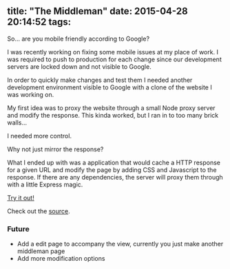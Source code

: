 title: "The Middleman"
date: 2015-04-28 20:14:52
tags:
---

So... are you mobile friendly according to Google?

I was recently working on fixing some mobile issues at my place of work. I was required to push to production for each change since our development servers are locked down and not visible to Google.

In order to quickly make changes and test them I needed another development environment visible to Google with a clone of the website I was working on.

My first idea was to proxy the website through a small Node proxy server and modify the response. This kinda worked, but I ran in to too many brick walls...

I needed more control.

Why not just mirror the response?

What I ended up with was a application that would cache a HTTP response for a given URL and modify the page by adding CSS and Javascript to the response. If there are any dependencies, the server will proxy them through with a little Express magic.

[Try it out!](http://middleman.dijsapps.us)

Check out the [source](https://github.com/dijs/middleman).

### Future

- Add a edit page to accompany the view, currently you just make another middleman page
- Add more modification options 